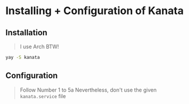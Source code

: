 # Installing + Configuration of Kanata

## Installation

>I use Arch BTW!

```bash
yay -S kanata
```

## Configuration

>Follow Number 1 to 5a
>Nevertheless, don't use the given `kanata.service` file
